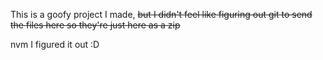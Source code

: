 This is a goofy project I made, ~~but I didn't feel like figuring out git to send the files here so they're just here as a zip~~

nvm I figured it out :D
